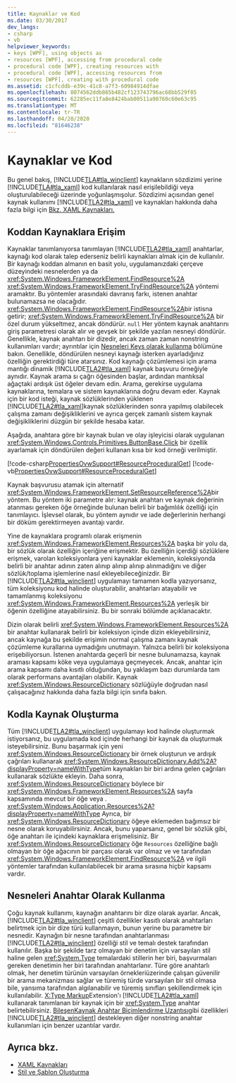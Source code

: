 ```yaml
---
title: Kaynaklar ve Kod
ms.date: 03/30/2017
dev_langs:
- csharp
- vb
helpviewer_keywords:
- keys [WPF], using objects as
- resources [WPF], accessing from procedural code
- procedural code [WPF], creating resources with
- procedural code [WPF], accessing resources from
- resources [WPF], creating with procedural code
ms.assetid: c1cfcddb-e39c-41c8-a7f3-60984914dfae
ms.openlocfilehash: 8074562ddb865b482cf123743796ac68bb529f85
ms.sourcegitcommit: 62285ec11fa8e8424bab00511a90760c60e63c95
ms.translationtype: MT
ms.contentlocale: tr-TR
ms.lasthandoff: 04/20/2020
ms.locfileid: "81646238"
---
```

# <a name="resources-and-code"></a>Kaynaklar ve Kod
Bu genel bakış, [!INCLUDE[TLA#tla_winclient](../../../../includes/tlasharptla-winclient-md.md)] kaynakların sözdizimi yerine [!INCLUDE[TLA#tla_xaml](../../../../includes/tlasharptla-xaml-md.md)] kod kullanılarak nasıl erişilebildiği veya oluşturulabileceği üzerinde yoğunlaşmışolur. Sözdizimi açısından genel kaynak kullanımı [!INCLUDE[TLA2#tla_xaml](../../../../includes/tla2sharptla-xaml-md.md)] ve kaynakları hakkında daha fazla bilgi için [Bkz. XAML Kaynakları.](../../../desktop-wpf/fundamentals/xaml-resources-define.md)  

<a name="accessing"></a>
## <a name="accessing-resources-from-code"></a>Koddan Kaynaklara Erişim  
 Kaynaklar tanımlanıyorsa tanımlayan [!INCLUDE[TLA2#tla_xaml](../../../../includes/tla2sharptla-xaml-md.md)] anahtarlar, kaynağı kod olarak talep ederseniz belirli kaynakları almak için de kullanılır. Bir kaynağı koddan almanın en basit yolu, uygulamanızdaki çerçeve düzeyindeki nesnelerden ya da <xref:System.Windows.FrameworkElement.FindResource%2A> <xref:System.Windows.FrameworkElement.TryFindResource%2A> yöntemi aramaktır. Bu yöntemler arasındaki davranış farkı, istenen anahtar bulunamazsa ne olacağıdır. <xref:System.Windows.FrameworkElement.FindResource%2A>bir istisna getirir; <xref:System.Windows.FrameworkElement.TryFindResource%2A> bir özel durum yükseltmez, ancak döndürür. `null` Her yöntem kaynak anahtarını giriş parametresi olarak alır ve gevşek bir şekilde yazılan nesneyi döndürür. Genellikle, kaynak anahtarı bir dizedir, ancak zaman zaman nonstring kullanımları vardır; ayrıntılar için [Nesneleri Keys olarak kullanma](#objectaskey) bölümüne bakın. Genellikle, döndürülen nesneyi kaynağı isterken ayarladığınız özelliğin gerektirdiği türe atarsınız. Kod kaynağı çözümlemesi için arama mantığı dinamik [!INCLUDE[TLA2#tla_xaml](../../../../includes/tla2sharptla-xaml-md.md)] kaynak başvuru örneğiyle aynıdır. Kaynak arama sı çağrı öğesinden başlar, ardından mantıksal ağaçtaki ardışık üst öğeler devam edin. Arama, gerekirse uygulama kaynaklarına, temalara ve sistem kaynaklarına doğru devam eder. Kaynak için bir kod isteği, kaynak sözlüklerinden yüklenen [!INCLUDE[TLA2#tla_xaml](../../../../includes/tla2sharptla-xaml-md.md)]kaynak sözlüklerinden sonra yapılmış olabilecek çalışma zamanı değişikliklerini ve ayrıca gerçek zamanlı sistem kaynak değişikliklerini düzgün bir şekilde hesaba katar.  
  
 Aşağıda, anahtara göre bir kaynak bulan ve olay işleyicisi olarak uygulanan <xref:System.Windows.Controls.Primitives.ButtonBase.Click> bir özellik ayarlamak için döndürülen değeri kullanan kısa bir kod örneği verilmiştir.  
  
 [!code-csharp[PropertiesOvwSupport#ResourceProceduralGet](~/samples/snippets/csharp/VS_Snippets_Wpf/PropertiesOvwSupport/CSharp/page3.xaml.cs#resourceproceduralget)]
 [!code-vb[PropertiesOvwSupport#ResourceProceduralGet](~/samples/snippets/visualbasic/VS_Snippets_Wpf/PropertiesOvwSupport/visualbasic/page3.xaml.vb#resourceproceduralget)]  
  
 Kaynak başvurusu atamak için alternatif <xref:System.Windows.FrameworkElement.SetResourceReference%2A>bir yöntem. Bu yöntem iki parametre alır: kaynak anahtarı ve kaynak değerinin atanması gereken öğe örneğinde bulunan belirli bir bağımlılık özelliği için tanımlayıcı. İşlevsel olarak, bu yöntem aynıdır ve iade değerlerinin herhangi bir döküm gerektirmeyen avantajı vardır.  
  
 Yine de kaynaklara programlı olarak erişmenin <xref:System.Windows.FrameworkElement.Resources%2A> başka bir yolu da, bir sözlük olarak özelliğin içeriğine erişmektir. Bu özelliğin içerdiği sözlüklere erişmek, varolan koleksiyonlara yeni kaynaklar eklemenin, koleksiyonda belirli bir anahtar adının zaten alınıp alınıp alınıp alınmadığını ve diğer sözlük/toplama işlemlerine nasıl ekleyebileceğinizdir. Bir [!INCLUDE[TLA2#tla_winclient](../../../../includes/tla2sharptla-winclient-md.md)] uygulamayı tamamen kodla yazıyorsanız, tüm koleksiyonu kod halinde oluşturabilir, anahtarları atayabilir ve tamamlanmış koleksiyonu <xref:System.Windows.FrameworkElement.Resources%2A> yerleşik bir öğenin özelliğine atayabilirsiniz. Bu bir sonraki bölümde açıklanacaktır.  
  
 Dizin olarak belirli <xref:System.Windows.FrameworkElement.Resources%2A> bir anahtar kullanarak belirli bir koleksiyon içinde dizin ekleyebilirsiniz, ancak kaynağa bu şekilde erişimin normal çalışma zamanı kaynak çözümleme kurallarına uymadığını unutmayın. Yalnızca belirli bir koleksiyona erişebiliyorsun. İstenen anahtarda geçerli bir nesne bulunamazsa, kaynak araması kapsamı köke veya uygulamaya geçmeyecek. Ancak, anahtar için arama kapsamı daha kısıtlı olduğundan, bu yaklaşım bazı durumlarda tam olarak performans avantajları olabilir. Kaynak <xref:System.Windows.ResourceDictionary> sözlüğüyle doğrudan nasıl çalışacağınız hakkında daha fazla bilgi için sınıfa bakın.  
  
<a name="creating"></a>
## <a name="creating-resources-with-code"></a>Kodla Kaynak Oluşturma  
 Tüm [!INCLUDE[TLA2#tla_winclient](../../../../includes/tla2sharptla-winclient-md.md)] uygulamayı kod halinde oluşturmak istiyorsanız, bu uygulamada kod içinde herhangi bir kaynak da oluşturmak isteyebilirsiniz. Bunu başarmak için yeni <xref:System.Windows.ResourceDictionary> bir örnek oluşturun ve ardışık çağrıları kullanarak <xref:System.Windows.ResourceDictionary.Add%2A?displayProperty=nameWithType>tüm kaynakları bir biri ardına gelen çağrıları kullanarak sözlükte ekleyin. Daha sonra, <xref:System.Windows.ResourceDictionary> böylece bir <xref:System.Windows.FrameworkElement.Resources%2A> sayfa kapsamında mevcut bir öğe veya . <xref:System.Windows.Application.Resources%2A?displayProperty=nameWithType> Ayrıca, bir <xref:System.Windows.ResourceDictionary> öğeye eklemeden bağımsız bir nesne olarak koruyabilirsiniz. Ancak, bunu yaparsanız, genel bir sözlük gibi, öğe anahtarı ile içindeki kaynaklara erişmelisiniz. Bir <xref:System.Windows.ResourceDictionary> öğe `Resources` özelliğine bağlı olmayan bir öğe ağacının bir parçası olarak var olmaz ve ve tarafından <xref:System.Windows.FrameworkElement.FindResource%2A> ve ilgili yöntemler tarafından kullanılabilecek bir arama sırasına hiçbir kapsamı vardır.  
  
<a name="objectaskey"></a>
## <a name="using-objects-as-keys"></a>Nesneleri Anahtar Olarak Kullanma  
 Çoğu kaynak kullanımı, kaynağın anahtarını bir dize olarak ayarlar. Ancak, [!INCLUDE[TLA2#tla_winclient](../../../../includes/tla2sharptla-winclient-md.md)] çeşitli özellikler kasıtlı olarak anahtarları belirtmek için bir dize türü kullanmayın, bunun yerine bu parametre bir nesnedir. Kaynağın bir nesne tarafından anahtarlanması [!INCLUDE[TLA2#tla_winclient](../../../../includes/tla2sharptla-winclient-md.md)] özelliği stil ve temalı destek tarafından kullanılır. Başka bir şekilde tarz olmayan bir denetim için varsayılan stil haline gelen <xref:System.Type> temalardaki stillerin her biri, başvurmaları gereken denetimin her biri tarafından anahtarlanır. Türe göre anahtarlı olmak, her denetim türünün varsayılan örnekleriüzerinde çalışan güvenilir bir arama mekanizması sağlar ve türemiş türde varsayılan bir stil olmasa bile, yansıma tarafından algılanabilir ve türemiş sınıfları şekillendirmek için kullanılabilir. [X:Type Markup](../../../desktop-wpf/xaml-services/xtype-markup-extension.md)Extension'ı [!INCLUDE[TLA2#tla_xaml](../../../../includes/tla2sharptla-xaml-md.md)] kullanarak tanımlanan bir kaynak için bir <xref:System.Type> anahtar belirtebilirsiniz. [BileşenKaynak Anahtar Biçimlendirme Uzantısı](componentresourcekey-markup-extension.md)gibi özellikleri [!INCLUDE[TLA2#tla_winclient](../../../../includes/tla2sharptla-winclient-md.md)] destekleyen diğer nonstring anahtar kullanımları için benzer uzantılar vardır.  
  
## <a name="see-also"></a>Ayrıca bkz.

- [XAML Kaynakları](../../../desktop-wpf/fundamentals/xaml-resources-define.md)
- [Stil ve Şablon Oluşturma](../../../desktop-wpf/fundamentals/styles-templates-overview.md)
